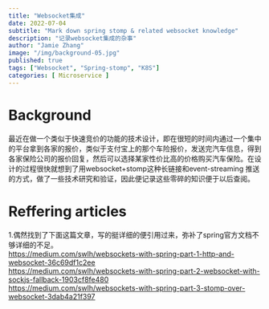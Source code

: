 ```yaml
---
title: "Websocket集成"
date: 2022-07-04
subtitle: "Mark down spring stomp & related websocket knowledge"
description: "记录websocket集成的杂事"
author: "Jamie Zhang"
image: "/img/background-05.jpg"
published: true
tags: ["Websocket", "Spring-stomp", "K8S"]
categories: [ Microservice ]
---
```


# Background
最近在做一个类似于快速竞价的功能的技术设计，即在很短的时间内通过一个集中的平台拿到各家的报价，类似于支付宝上的那个车险报价，发送完汽车信息，得到各家保险公司的报价回复，然后可以选择某家性价比高的价格购买汽车保险。在设计的过程很快就想到了用websocket+stomp这种长链接和event-streaming 推送的方式，做了一些技术研究和验证，因此便记录这些零碎的知识便于以后查阅。

# Reffering articles
1.偶然找到了下面这篇文章，写的挺详细的便引用过来，弥补了spring官方文档不够详细的不足。  
https://medium.com/swlh/websockets-with-spring-part-1-http-and-websocket-36c69df1c2ee  
https://medium.com/swlh/websockets-with-spring-part-2-websocket-with-sockjs-fallback-1903cf8fe480  
https://medium.com/swlh/websockets-with-spring-part-3-stomp-over-websocket-3dab4a21f397
